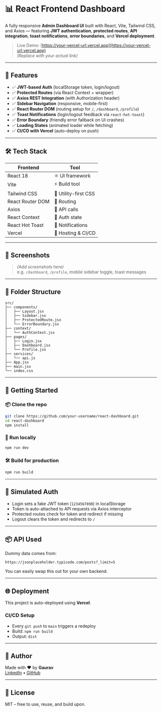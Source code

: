 # 📊 React Frontend Dashboard

A fully responsive **Admin Dashboard UI** built with React, Vite, Tailwind CSS, and Axios — featuring **JWT authentication**, **protected routes**, **API integration**, **toast notifications**, **error boundaries**, and **Vercel deployment**.

> Live Demo: [https://your-vercel-url.vercel.app](https://your-vercel-url.vercel.app)  
> *(Replace with your actual link)*

---

## 🚀 Features

- ✅ **JWT-based Auth** (localStorage token, login/logout)
- ✅ **Protected Routes** (via React Context + wrapper)
- ✅ **Axios REST Integration** (with Authorization header)
- ✅ **Sidebar Navigation** (responsive, mobile-first)
- ✅ **React Router DOM** (routing setup for `/`, `/dashboard`, `/profile`)
- ✅ **Toast Notifications** (login/logout feedback via `react-hot-toast`)
- ✅ **Error Boundary** (friendly error fallback on UI crashes)
- ✅ **Loading States** (animated loader while fetching)
- ✅ **CI/CD with Vercel** (auto-deploy on push)

---

## 🛠️ Tech Stack

| Frontend | Tool |
|----------|------|
| React 18 | ⚛️ UI framework |
| Vite     | ⚡ Build tool |
| Tailwind CSS | 🎨 Utility-first CSS |
| React Router DOM | 🔀 Routing |
| Axios    | 🔌 API calls |
| React Context | 🔐 Auth state |
| React Hot Toast | 🔔 Notifications |
| Vercel   | 🚀 Hosting & CI/CD |

---

## 🧪 Screenshots

> _(Add screenshots here)_  
> e.g. `/dashboard`, `/profile`, mobile sidebar toggle, toast messages

---

## 📁 Folder Structure

```
src/
├── components/
│   ├── Layout.jsx
│   ├── Sidebar.jsx
│   ├── ProtectedRoute.jsx
│   └── ErrorBoundary.jsx
├── context/
│   └── AuthContext.jsx
├── pages/
│   ├── Login.jsx
│   ├── Dashboard.jsx
│   └── Profile.jsx
├── services/
│   └── api.js
├── App.jsx
├── main.jsx
└── index.css
```

---

## 🚦 Getting Started

### 📦 Clone the repo

```bash
git clone https://github.com/your-username/react-dashboard.git
cd react-dashboard
npm install
```

### 🧪 Run locally

```bash
npm run dev
```

### 🛠 Build for production

```bash
npm run build
```

---

## 🔐 Simulated Auth

- Login sets a fake JWT token (`1234567890`) in localStorage
- Token is auto-attached to API requests via Axios interceptor
- Protected routes check for token and redirect if missing
- Logout clears the token and redirects to `/`

---

## 📦 API Used

Dummy data comes from:

```
https://jsonplaceholder.typicode.com/posts?_limit=5
```

You can easily swap this out for your own backend.

---

## 🌐 Deployment

This project is auto-deployed using **Vercel**.

### CI/CD Setup

- Every `git push` to `main` triggers a redeploy
- Build: `npm run build`
- Output: `dist`

---

## 🙌 Author

Made with ❤️ by **Gaurav**  
[LinkedIn](https://www.linkedin.com/in/fnu-gaurav-653355252/) • [GitHub](https://github.com/your-username)

---

## 📄 License

MIT – free to use, reuse, and build upon.
